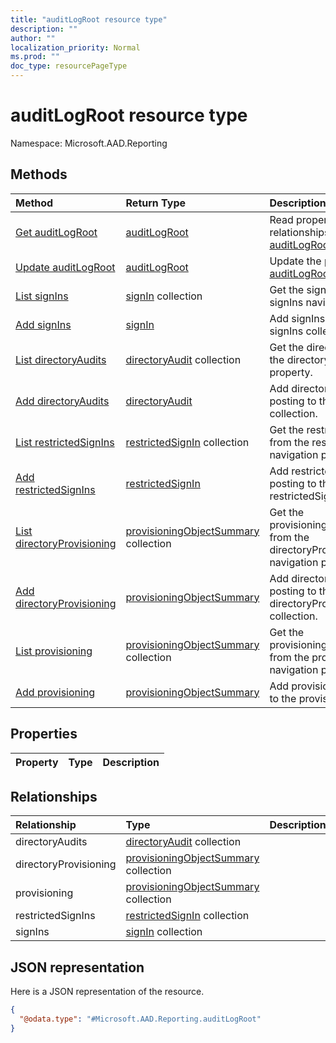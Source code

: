 ```yaml
---
title: "auditLogRoot resource type"
description: ""
author: ""
localization_priority: Normal
ms.prod: ""
doc_type: resourcePageType
---
```


# auditLogRoot resource type


Namespace: Microsoft.AAD.Reporting



## Methods
|Method|Return Type|Description|
|:---|:---|:---|
|[Get auditLogRoot](../api/microsoft.aad.reporting-auditlogroot-get.md)|[auditLogRoot](../resources/microsoft.aad.reporting-auditlogroot.md)|Read properties and relationships of the [auditLogRoot](../resources/microsoft.aad.reporting-auditlogroot.md) object.|
|[Update auditLogRoot](../api/microsoft.aad.reporting-auditlogroot-update.md)|[auditLogRoot](../resources/microsoft.aad.reporting-auditlogroot.md)|Update the properties of a [auditLogRoot](../resources/microsoft.aad.reporting-auditlogroot.md) object.|
|[List signIns](../api/microsoft.aad.reporting-auditlogroot-list-signins.md)|[signIn](../resources/microsoft.aad.reporting-signin.md) collection|Get the signIns from the signIns navigation property.|
|[Add signIns](../api/microsoft.aad.reporting-auditlogroot-post-signins.md)|[signIn](../resources/microsoft.aad.reporting-signin.md)|Add signIns by posting to the signIns collection.|
|[List directoryAudits](../api/microsoft.aad.reporting-auditlogroot-list-directoryaudits.md)|[directoryAudit](../resources/microsoft.aad.reporting-directoryaudit.md) collection|Get the directoryAudits from the directoryAudits navigation property.|
|[Add directoryAudits](../api/microsoft.aad.reporting-auditlogroot-post-directoryaudits.md)|[directoryAudit](../resources/microsoft.aad.reporting-directoryaudit.md)|Add directoryAudits by posting to the directoryAudits collection.|
|[List restrictedSignIns](../api/microsoft.aad.reporting-auditlogroot-list-restrictedsignins.md)|[restrictedSignIn](../resources/microsoft.aad.reporting-restrictedsignin.md) collection|Get the restrictedSignIns from the restrictedSignIns navigation property.|
|[Add restrictedSignIns](../api/microsoft.aad.reporting-auditlogroot-post-restrictedsignins.md)|[restrictedSignIn](../resources/microsoft.aad.reporting-restrictedsignin.md)|Add restrictedSignIns by posting to the restrictedSignIns collection.|
|[List directoryProvisioning](../api/microsoft.aad.reporting-auditlogroot-list-directoryprovisioning.md)|[provisioningObjectSummary](../resources/microsoft.aad.reporting-provisioningobjectsummary.md) collection|Get the provisioningObjectSummaries from the directoryProvisioning navigation property.|
|[Add directoryProvisioning](../api/microsoft.aad.reporting-auditlogroot-post-directoryprovisioning.md)|[provisioningObjectSummary](../resources/microsoft.aad.reporting-provisioningobjectsummary.md)|Add directoryProvisioning by posting to the directoryProvisioning collection.|
|[List provisioning](../api/microsoft.aad.reporting-auditlogroot-list-provisioning.md)|[provisioningObjectSummary](../resources/microsoft.aad.reporting-provisioningobjectsummary.md) collection|Get the provisioningObjectSummaries from the provisioning navigation property.|
|[Add provisioning](../api/microsoft.aad.reporting-auditlogroot-post-provisioning.md)|[provisioningObjectSummary](../resources/microsoft.aad.reporting-provisioningobjectsummary.md)|Add provisioning by posting to the provisioning collection.|

## Properties
|Property|Type|Description|
|:---|:---|:---|

## Relationships
|Relationship|Type|Description|
|:---|:---|:---|
|directoryAudits|[directoryAudit](../resources/microsoft.aad.reporting-directoryaudit.md) collection||
|directoryProvisioning|[provisioningObjectSummary](../resources/microsoft.aad.reporting-provisioningobjectsummary.md) collection||
|provisioning|[provisioningObjectSummary](../resources/microsoft.aad.reporting-provisioningobjectsummary.md) collection||
|restrictedSignIns|[restrictedSignIn](../resources/microsoft.aad.reporting-restrictedsignin.md) collection||
|signIns|[signIn](../resources/microsoft.aad.reporting-signin.md) collection||

## JSON representation
Here is a JSON representation of the resource.
<!-- {
  "blockType": "resource",
  "keyProperty": "id",
  "@odata.type": "Microsoft.AAD.Reporting.auditLogRoot",
  "baseType": "",
  "openType": false
}
-->
``` json
{
  "@odata.type": "#Microsoft.AAD.Reporting.auditLogRoot"
}
```

